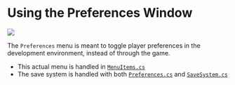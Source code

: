 # Using the Preferences Window

<img src="./PreferencesReference.png" />

The `Preferences` menu is meant to toggle player preferences in the development environment, instead of through the game.

- This actual menu is handled in [`MenuItems.cs`](./MenuItems.cs)
- The save system is handled with both [`Preferences.cs`](../Scripts/Settings/Preferences.cs) and [`SaveSystem.cs`](../Scripts/Settings/SaveSystem.cs)
